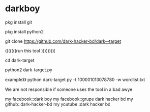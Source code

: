 # darkboy

pkg install git 


pkg install python2 

git clone https://github.com/dark-hacker-bd/dark--target

(((((((run this tool )))))))))

cd dark-target

python2 dark-target.py

example》》  python dark-target.py -t 100001013078780 -w wordlist.txt

We are not responsible if someone uses the tool in a bad awye


my facebook::dark boy
my facebook::grupe dark hacker bd
my github::dark-hacker-bd
my youtube::dark hacker bd
